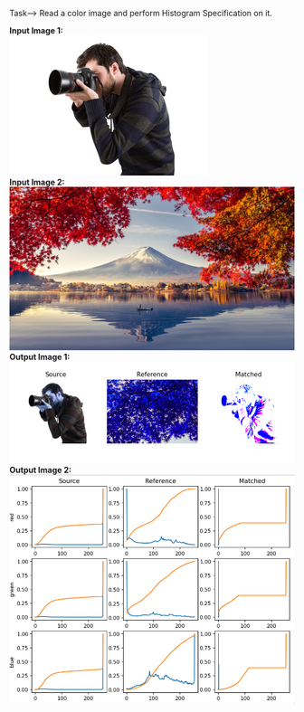 Task--> Read a color image and perform Histogram Specification on it.  <br />

**Input Image 1:**
<br />
![](img.jpeg)
<br />
**Input Image 2:**
<br />
![](img1.jpg)
<br />
**Output Image 1:**<br />
![](output1.png)
<br />
**Output Image 2:**<br />
![](output2.png)

